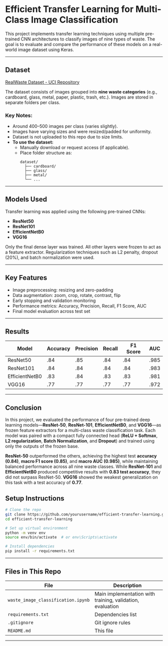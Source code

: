 # Efficient Transfer Learning for Multi-Class Image Classification

This project implements transfer learning techniques using multiple pre-trained CNN architectures to classify images of nine types of waste. The goal is to evaluate and compare the performance of these models on a real-world image dataset using Keras.

---

## Dataset

[RealWaste Dataset - UCI Repository](https://archive.ics.uci.edu/dataset/908/realwaste)

The dataset consists of images grouped into **nine waste categories** (e.g., cardboard, glass, metal, paper, plastic, trash, etc.). Images are stored in separate folders per class.

### Key Notes:
- Around 400–500 images per class (varies slightly).
- Images have varying sizes and were resized/padded for uniformity.
- Dataset is not uploaded to this repo due to size limits.
- **To use the dataset:**
  - Manually download or request access (if applicable).
  - Place folder structure as:
    ```
    dataset/
      ├── cardboard/
      ├── glass/
      ├── metal/
      └── ...
    ```

---

## Models Used

Transfer learning was applied using the following pre-trained CNNs:
- **ResNet50**
- **ResNet101**
- **EfficientNetB0**
- **VGG16**

Only the final dense layer was trained. All other layers were frozen to act as a feature extractor. Regularization techniques such as L2 penalty, dropout (20%), and batch normalization were used.

---

## Key Features

- Image preprocessing: resizing and zero-padding
- Data augmentation: zoom, crop, rotate, contrast, flip
- Early stopping and validation monitoring
- Performance metrics: Accuracy, Precision, Recall, F1 Score, AUC
- Final model evaluation across test set

---

## Results

| Model         | Accuracy | Precision | Recall | F1 Score | AUC  |
|---------------|----------|-----------|--------|----------|------|
| ResNet50      | .84      | .85       | .84    | .84      | .985 |
| ResNet101     | .84      | .84       | .84    | .84      | .983 |
| EfficientNetB0| .83      | .84       | .83    | .83      | .981 |
| VGG16         | .77      | .77       | .77    | .77      | .972 |


---

## Conclusion

In this project, we evaluated the performance of four pre-trained deep learning models—**ResNet-50**, **ResNet-101**, **EfficientNetB0**, and **VGG16**—as frozen feature extractors for a multi-class waste classification task. Each model was paired with a compact fully connected head (**ReLU + Softmax**, **L2 regularization**, **Batch Normalization**, and **Dropout**) and trained using only the outputs of the frozen base.

**ResNet-50** outperformed the others, achieving the highest test **accuracy (0.84)**, **macro F1 score (0.85)**, and **macro AUC (0.985)**, while maintaining balanced performance across all nine waste classes. While **ResNet-101** and **EfficientNetB0** produced competitive results with **0.83 test accuracy**, they did not surpass ResNet-50. **VGG16** showed the weakest generalization on this task with a test accuracy of **0.77**.

## Setup Instructions

```bash
# Clone the repo
git clone https://github.com/yourusername/efficient-transfer-learning.git
cd efficient-transfer-learning

# Set up virtual environment
python -m venv env
source env/bin/activate  # or env\Scripts\activate

# Install dependencies
pip install -r requirements.txt
```

---

## Files in This Repo

| File                          | Description |
|-------------------------------|-------------|
| `waste_image_classification.ipynb` | Main implementation with training, validation, evaluation |
| `requirements.txt`           | Dependencies list |
| `.gitignore`                 | Git ignore rules |
| `README.md`                  | This file |

---
